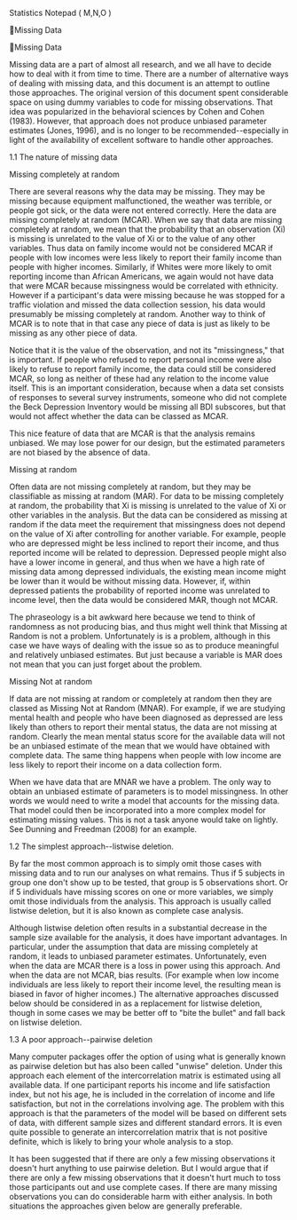 Statistics Notepad ( M,N,O )


Missing Data

Missing Data
 
Missing data are a part of almost all research, and we all have to decide how to deal with it from time to time. There are a number of alternative ways of dealing with missing data, and this document is an attempt to outline those approaches. The original version of this document spent considerable space on using dummy variables to code for missing observations. That idea was popularized in the behavioral sciences by Cohen and Cohen (1983). However, that approach does not produce unbiased parameter estimates (Jones, 1996), and is no longer to be recommended--especially in light of the availability of excellent software to handle other approaches. 

1.1 The nature of missing data

Missing completely at random

There are several reasons why the data may be missing. They may be missing because equipment malfunctioned, the weather was terrible, or people got sick, or the data were not entered correctly. Here the data are missing completely at random (MCAR). When we say that data are missing completely at random, we mean that the probability that an observation (Xi) is missing is unrelated to the value of Xi or to the value of any other variables. Thus data on family income would not be considered MCAR if people with low incomes were less likely to report their family income than people with higher incomes. Similarly, if Whites were more likely to omit reporting income than African Americans, we again would not have data that were MCAR because missingness would be correlated with ethnicity. However if a participant's data were missing because he was stopped for a traffic violation and missed the data collection session, his data would presumably be missing completely at random. Another way to think of MCAR is to note that in that case any piece of data is just as likely to be missing as any other piece of data.

Notice that it is the value of the observation, and not its "missingness," that is important. If people who refused to report personal income were also likely to refuse to report family income, the data could still be considered MCAR, so long as neither of these had any relation to the income value itself. This is an important consideration, because when a data set consists of responses to several survey instruments, someone who did not complete the Beck Depression Inventory would be missing all BDI subscores, but that would not affect whether the data can be classed as MCAR. 

This nice feature of data that are MCAR is that the analysis remains unbiased. We may lose power for our design, but the estimated parameters are not biased by the absence of data.

Missing at random

Often data are not missing completely at random, but they may be classifiable as missing at random (MAR). For data to be missing completely at random, the probability that Xi is missing is unrelated to the value of Xi or other variables in the analysis. But the data can be considered as missing at random if the data meet the requirement that missingness does not depend on the value of Xi after controlling for another variable. For example, people who are depressed might be less inclined to report their income, and thus reported income will be related to depression. Depressed people might also have a lower income in general, and thus when we have a high rate of missing data among depressed individuals, the existing mean income might be lower than it would be without missing data. However, if, within depressed patients the probability of reported income was unrelated to income level, then the data would be considered MAR, though not MCAR.

The phraseology is a bit awkward here because we tend to think of randomness as not producing bias, and thus might well think that Missing at Random is not a problem. Unfortunately is is a problem, although in this case we have ways of dealing with the issue so as to produce meaningful and relatively unbiased estimates. But just because a variable is MAR does not mean that you can just forget about the problem.

Missing Not at random

If data are not missing at random or completely at random then they are classed as Missing Not at Random (MNAR). For example, if we are studying mental health and people who have been diagnosed as depressed are less likely than others to report their mental status, the data are not missing at random. Clearly the mean mental status score for the available data will not be an unbiased estimate of the mean that we would have obtained with complete data. The same thing happens when people with low income are less likely to report their income on a data collection form.

When we have data that are MNAR we have a problem. The only way to obtain an unbiased estimate of parameters is to model missingness. In other words we would need to write a model that accounts for the missing data. That model could then be incorporated into a more complex model for estimating missing values. This is not a task anyone would take on lightly. See Dunning and Freedman (2008) for an example.


1.2 The simplest approach--listwise deletion.

By far the most common approach is to simply omit those cases with missing data and to run our analyses on what remains. Thus if 5 subjects in group one don't show up to be tested, that group is 5 observations short.  Or if 5 individuals have missing scores on one or more variables, we simply omit those individuals from the analysis. This approach is usually called listwise deletion, but it is also known as complete case analysis. 

Although listwise deletion often results in a substantial decrease in the sample size available for the analysis, it does have important advantages. In particular, under the assumption that data are missing completely at random, it leads to unbiased parameter estimates. Unfortunately, even when the data are MCAR there is a loss in power using this approach. And when the data are not MCAR, bias results. (For example when low income individuals are less likely to report their income level, the resulting mean is biased in favor of higher incomes.) The alternative approaches discussed below should be considered in as a replacement for listwise deletion, though in some cases we may be better off to "bite the bullet" and fall back on listwise deletion.

1.3 A poor approach--pairwise deletion

Many computer packages offer the option of using what is generally known as pairwise deletion but has also been called "unwise" deletion. Under this approach each element of the intercorrelation matrix is estimated using all available data. If one participant reports his income and life satisfaction index, but not his age, he is included in the correlation of income and life satisfaction, but not in the correlations involving age. The problem with this approach is that the parameters of the model will be based on different sets of data, with different sample sizes and different standard errors. It is even quite possible to generate an intercorrelation matrix that is not positive definite, which is likely to bring your whole analysis to a stop.

It has been suggested that if there are only a few missing observations it doesn't hurt anything to use pairwise deletion. But I would argue that if there are only a few missing observations that it doesn't hurt much to toss those participants out and use complete cases. If there are many missing observations you can do considerable harm with either analysis. In both situations the approaches given below are generally preferable.

 




